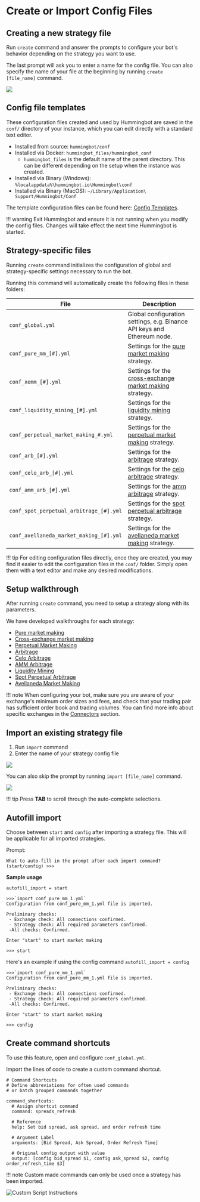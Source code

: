 # Create or Import Config Files

## Creating a new strategy file

Run `create` command and answer the prompts to configure your bot's behavior depending on the strategy you want to use.

The last prompt will ask you to enter a name for the config file. You can also specify the name of your file at the beginning by running `create [file_name]` command.

![](/assets/img/create-file-name.png)

## Config file templates

These configuration files created and used by Hummingbot are saved in the `conf/` directory of your instance, which you can edit directly with a standard text editor.

- Installed from source: `hummingbot/conf`
- Installed via Docker: `hummingbot_files/hummingbot_conf`
  - `hummingbot_files` is the default name of the parent directory. This can be different depending on the setup
    when the instance was created.
- Installed via Binary (Windows): `%localappdata%\hummingbot.io\Hummingbot\conf`
- Installed via Binary (MacOS): `~/Library/Application\ Support/Hummingbot/Conf`

The template configuration files can be found here: [Config Templates](https://github.com/hummingbot/hummingbot/tree/master/hummingbot/templates).

!!! warning
    Exit Hummingbot and ensure it is not running when you modify the config files. Changes will take effect the next time Hummingbot is started.

## Strategy-specific files

Running `create` command initializes the configuration of global and strategy-specific settings necessary to run the bot.

Running this command will automatically create the following files in these folders:

| File                                    | Description                                                                                          |
| --------------------------------------- | ---------------------------------------------------------------------------------------------------- |
| `conf_global.yml`                       | Global configuration settings, e.g. Binance API keys and Ethereum node.                              |
| `conf_pure_mm_[#].yml`                  | Settings for the [pure market making](/strategies/pure-market-making/) strategy.                     |
| `conf_xemm_[#].yml`                     | Settings for the [cross-exchange market making](/strategies/cross-exchange-market-making/) strategy. |
| `conf_liquidity_mining_[#].yml`         | Settings for the [liquidity mining](/strategies/liquidity-mining/) strategy.                         |
| `conf_perpetual_market_making_#.yml`    | Settings for the [perpetual market making](/strategies/perpetual-market-making) strategy.            |
| `conf_arb_[#].yml`                      | Settings for the [arbitrage](/strategies/arbitrage/) strategy.                                       |
| `conf_celo_arb_[#].yml`                 | Settings for the [celo arbitrage](/strategies/celo-arbitrage/) strategy.                                   |
| `conf_amm_arb_[#].yml`                  | Settings for the [amm arbitrage](/strategies/amm-arbitrage/) strategy.                                     |
| `conf_spot_perpetual_arbitrage_[#].yml` | Settings for the [spot perpetual arbitrage](/strategies/spot-perpetual-arbitrage/) strategy.         |
| `conf_avellaneda_market_making_[#].yml` | Settings for the [avellaneda market making](/strategies/avellaneda-market-making/) strategy.         |

!!! tip
    For editing configuration files directly, once they are created, you may find it easier to edit the configuration files in the `conf/` folder. Simply open them with a text editor and make any desired modifications.

## Setup walkthrough

After running `create` command, you need to setup a strategy along with its parameters.

We have developed walkthroughs for each strategy:

- [Pure market making](/strategies/pure-market-making)
- [Cross-exchange market making](/strategies/cross-exchange-market-making)
- [Perpetual Market Making](/strategies/perpetual-market-making)
- [Arbitrage](/strategies/arbitrage)
- [Celo Arbitrage](/strategies/celo-arbitrage/)
- [AMM Arbitrage](/strategies/amm-arbitrage/)
- [Liquidity Mining](/strategies/liquidity-mining/)
- [Spot Perpetual Arbitrage](/strategies/spot-perpetual-arbitrage/)
- [Avellaneda Market Making](/strategies/avellaneda-market-making/)

!!! note
    When configuring your bot, make sure you are aware of your exchange's minimum order sizes and fees, and check that your trading pair has sufficient order book and trading volumes. You can find more info about specific exchanges in the [Connectors](/exchanges/) section.

## Import an existing strategy file

1. Run `import` command
2. Enter the name of your strategy config file

![](/assets/img/import-command.png)

You can also skip the prompt by running `import [file_name]` command.

![](/assets/img/import-file-name.png)

!!! tip
    Press **TAB** to scroll through the auto-complete selections.

## Autofill import

Choose between `start` and `config` after importing a strategy file. This will be applicable for all imported strategies.

Prompt:

```
What to auto-fill in the prompt after each import command? (start/config) >>>
```

**Sample usage**

`autofill_import = start`

```
>>>`import conf_pure_mm_1.yml`
Configuration from conf_pure_mm_1.yml file is imported.

Preliminary checks:
 - Exchange check: All connections confirmed.
 - Strategy check: All required parameters confirmed.
 -All checks: Confirmed.

Enter "start" to start market making

>>> start

```

Here's an example if using the config command
`autofill_import = config`

```
>>>`import conf_pure_mm_1.yml`
Configuration from conf_pure_mm_1.yml file is imported.

Preliminary checks:
 - Exchange check: All connections confirmed.
 - Strategy check: All required parameters confirmed.
 -All checks: Confirmed.

Enter "start" to start market making

>>> config

```

## Create command shortcuts

To use this feature, open and configure `conf_global.yml`.

Import the lines of code to create a custom command shortcut.

```
# Command Shortcuts
# Define abbreviations for often used commands
# or batch grouped commands together

command_shortcuts:
  # Assign shortcut command
  command: spreads_refresh

  # Reference
  help: Set bid spread, ask spread, and order refresh time

  # Argument Label
  arguments: [Bid Spread, Ask Spread, Order Refresh Time]

  # Original config output with value
  output: [config bid_spread $1, config ask_spread $2, config order_refresh_time $3]
```

!!! note
    Custom made commands can only be used once a strategy has been imported.

![Custom Script Instructions](/assets/img/script-command.gif)
